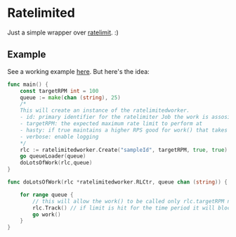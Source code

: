 # Ratelimited

Just a simple wrapper over [ratelimit](https://github.com/uber-go/ratelimit). :)

## Example

See a working example [here](github.com/pythonista7/ratelimited/example/example.go). But here's the idea:

```go
func main() {
	const targetRPM int = 100
    queue := make(chan (string), 25)
    /*
    This will create an instance of the ratelimitedworker.
    - id: primary identifier for the ratelimiter Job the work is assosiated to
    - targetRPM: the expected maximum rate limit to perform at
    - hasty: if true maintains a higher RPS good for work() that takes long, false forces rate below the limit.
    - verbose: enable logging
    */
    rlc := ratelimitedworker.Create("sampleId", targetRPM, true, true)
    go queueLoader(queue)
    doLotsOfWork(rlc,queue)
}

func doLotsOfWork(rlc *ratelimitedworker.RLCtr, queue chan (string)) {

	for range queue {
		// this will allow the work() to be called only rlc.targetRPM number of times during a minute
		rlc.Track() // if limit is hit for the time period it will block the below go routine
		go work()
	}
}

```